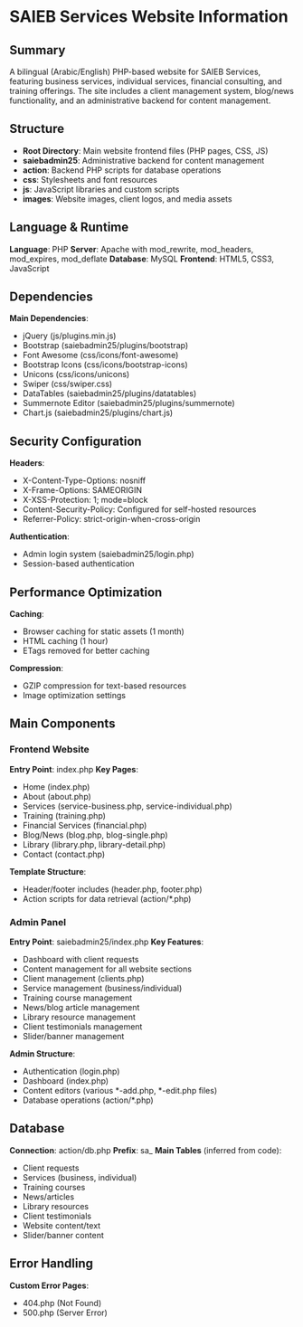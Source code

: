 # SAIEB Services Website Information

## Summary
A bilingual (Arabic/English) PHP-based website for SAIEB Services, featuring business services, individual services, financial consulting, and training offerings. The site includes a client management system, blog/news functionality, and an administrative backend for content management.

## Structure
- **Root Directory**: Main website frontend files (PHP pages, CSS, JS)
- **saiebadmin25**: Administrative backend for content management
- **action**: Backend PHP scripts for database operations
- **css**: Stylesheets and font resources
- **js**: JavaScript libraries and custom scripts
- **images**: Website images, client logos, and media assets

## Language & Runtime
**Language**: PHP
**Server**: Apache with mod_rewrite, mod_headers, mod_expires, mod_deflate
**Database**: MySQL
**Frontend**: HTML5, CSS3, JavaScript

## Dependencies
**Main Dependencies**:
- jQuery (js/plugins.min.js)
- Bootstrap (saiebadmin25/plugins/bootstrap)
- Font Awesome (css/icons/font-awesome)
- Bootstrap Icons (css/icons/bootstrap-icons)
- Unicons (css/icons/unicons)
- Swiper (css/swiper.css)
- DataTables (saiebadmin25/plugins/datatables)
- Summernote Editor (saiebadmin25/plugins/summernote)
- Chart.js (saiebadmin25/plugins/chart.js)

## Security Configuration
**Headers**:
- X-Content-Type-Options: nosniff
- X-Frame-Options: SAMEORIGIN
- X-XSS-Protection: 1; mode=block
- Content-Security-Policy: Configured for self-hosted resources
- Referrer-Policy: strict-origin-when-cross-origin

**Authentication**:
- Admin login system (saiebadmin25/login.php)
- Session-based authentication

## Performance Optimization
**Caching**:
- Browser caching for static assets (1 month)
- HTML caching (1 hour)
- ETags removed for better caching

**Compression**:
- GZIP compression for text-based resources
- Image optimization settings

## Main Components

### Frontend Website
**Entry Point**: index.php
**Key Pages**:
- Home (index.php)
- About (about.php)
- Services (service-business.php, service-individual.php)
- Training (training.php)
- Financial Services (financial.php)
- Blog/News (blog.php, blog-single.php)
- Library (library.php, library-detail.php)
- Contact (contact.php)

**Template Structure**:
- Header/footer includes (header.php, footer.php)
- Action scripts for data retrieval (action/*.php)

### Admin Panel
**Entry Point**: saiebadmin25/index.php
**Key Features**:
- Dashboard with client requests
- Content management for all website sections
- Client management (clients.php)
- Service management (business/individual)
- Training course management
- News/blog article management
- Library resource management
- Client testimonials management
- Slider/banner management

**Admin Structure**:
- Authentication (login.php)
- Dashboard (index.php)
- Content editors (various *-add.php, *-edit.php files)
- Database operations (action/*.php)

## Database
**Connection**: action/db.php
**Prefix**: sa_
**Main Tables** (inferred from code):
- Client requests
- Services (business, individual)
- Training courses
- News/articles
- Library resources
- Client testimonials
- Website content/text
- Slider/banner content

## Error Handling
**Custom Error Pages**:
- 404.php (Not Found)
- 500.php (Server Error)